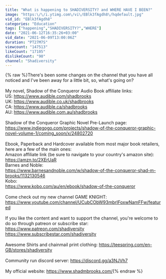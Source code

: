 ```yaml
---
title: "What is happening to SHADIVERSITY? and WHERE HAVE I BEEN?"
image: "https:\/\/i.ytimg.com\/vi\/EBlk3fAgdh8\/hqdefault.jpg"
vid_id: "EBlk3fAgdh8"
categories: "Education"
tags: ["happening","SHADIVERSITY?","WHERE"]
date: "2021-06-12T16:35:26+03:00"
vid_date: "2021-06-09T13:00:06Z"
duration: "PT27M7S"
viewcount: "147513"
likeCount: "17105"
dislikeCount: "90"
channel: "Shadiversity"
---
```

{% raw %}There's been some changes on the channel that you have all noticed and I've been away for a little bit, so, what's going on?<br /><br />My novel, Shadow of the Conqueror Audio Book affiliate links:<br />US: <a rel="nofollow" target="blank" href="https://www.audible.com/shadbrooks">https://www.audible.com/shadbrooks</a><br />UK: <a rel="nofollow" target="blank" href="https://www.audible.co.uk/shadbrooks">https://www.audible.co.uk/shadbrooks</a><br />CA: <a rel="nofollow" target="blank" href="https://www.audible.ca/shadbrooks">https://www.audible.ca/shadbrooks</a><br />AU: <a rel="nofollow" target="blank" href="https://www.audible.com.au/shadbrooks">https://www.audible.com.au/shadbrooks</a><br /><br />Shadow of the Conqueror Graphic Novel Pre-Launch page: <a rel="nofollow" target="blank" href="https://www.indiegogo.com/projects/shadow-of-the-conqueror-graphic-novel-volume-1/coming_soon/x/24802720">https://www.indiegogo.com/projects/shadow-of-the-conqueror-graphic-novel-volume-1/coming_soon/x/24802720</a><br /><br />Ebook, Paperback and Hardcover available from most major book retailers, here are a few of the main ones: <br />Amazon affiliate link (be sure to navigate to your country's amazon site):<br /><a rel="nofollow" target="blank" href="https://amzn.to/2XErUaR">https://amzn.to/2XErUaR</a><br />Barnes and Noble:<br /><a rel="nofollow" target="blank" href="https://www.barnesandnoble.com/w/shadow-of-the-conqueror-shad-m-brooks/1132130546">https://www.barnesandnoble.com/w/shadow-of-the-conqueror-shad-m-brooks/1132130546</a><br />Kobo:<br /><a rel="nofollow" target="blank" href="https://www.kobo.com/au/en/ebook/shadow-of-the-conqueror">https://www.kobo.com/au/en/ebook/shadow-of-the-conqueror</a><br /><br />Come check out my new channel GAME KNIGHT: <a rel="nofollow" target="blank" href="https://www.youtube.com/channel/UCubCObW93mbrIFoxwNamFFw/featured">https://www.youtube.com/channel/UCubCObW93mbrIFoxwNamFFw/featured</a><br /><br />If you like the content and want to support the channel, you're welcome to do so through patreon or subscribe star:<br /><a rel="nofollow" target="blank" href="https://www.patreon.com/shadiversity">https://www.patreon.com/shadiversity</a><br /><a rel="nofollow" target="blank" href="https://www.subscribestar.com/shadiversity">https://www.subscribestar.com/shadiversity</a><br /><br />Awesome Shirts and chainmail print clothing: <a rel="nofollow" target="blank" href="https://teespring.com/en-GB/stores/shadiversity">https://teespring.com/en-GB/stores/shadiversity</a><br /><br />Community run discord server: <a rel="nofollow" target="blank" href="https://discord.gg/a3NJVh7">https://discord.gg/a3NJVh7</a><br /><br />My official website: <a rel="nofollow" target="blank" href="https://www.shadmbrooks.com/">https://www.shadmbrooks.com/</a>{% endraw %}
